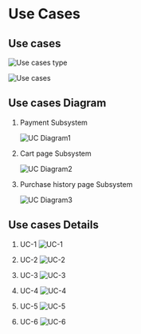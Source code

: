 # Use Cases

## Use cases
![Use cases type](https://github.com/idealization/software-engineering/blob/main/Use_Cases/2.Payment_System/image/Use%20case%20type.jpg?raw=true)

![Use cases](https://github.com/idealization/software-engineering/blob/main/Use_Cases/2.Payment_System/image/Use%20Cases_after_CustomerChallenge.PNG?raw=true)


## Use cases Diagram
1. Payment Subsystem

   ![UC Diagram1](https://github.com/idealization/software-engineering/blob/main/Use_Cases/2.Payment_System/image/UC%20Diagram1-1.png?raw=true)

2. Cart page Subsystem

   ![UC Diagram2](https://github.com/idealization/software-engineering/blob/main/Use_Cases/2.Payment_System/image/UC%20Diagram2-1.png?raw=true)

3. Purchase history page Subsystem

   ![UC Diagram3](https://github.com/idealization/software-engineering/blob/main/Use_Cases/2.Payment_System/image/UC%20Diagram3-1.png?raw=true)


## Use cases Details
1. UC-1
	![UC-1](https://github.com/idealization/software-engineering/blob/main/Use_Cases/2.Payment_System/image/UC-1.png?raw=true)
	
2. UC-2
	![UC-2](https://github.com/idealization/software-engineering/blob/main/Use_Cases/2.Payment_System/image/UC-2.png?raw=true)
	
3. UC-3
	![UC-3](https://github.com/idealization/software-engineering/blob/main/Use_Cases/2.Payment_System/image/UC-3.png?raw=true)
	
4. UC-4
	![UC-4](https://github.com/idealization/software-engineering/blob/main/Use_Cases/2.Payment_System/image/UC-4_after_CustomerChallenge.jpg?raw=true)
	
5. UC-5
	![UC-5](https://github.com/idealization/software-engineering/blob/main/Use_Cases/2.Payment_System/image/UC-5_after_CustomerChallenge.jpg?raw=true)
	
6. UC-6
	![UC-6](https://github.com/idealization/software-engineering/blob/main/Use_Cases/2.Payment_System/image/UC-6_after_CustomerChallenge.jpg?raw=true)
